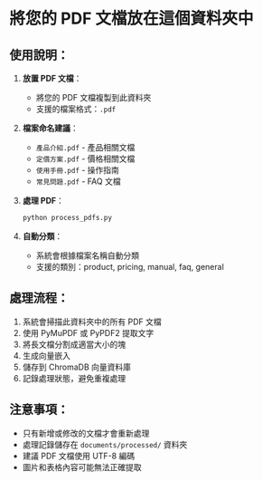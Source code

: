 # 將您的 PDF 文檔放在這個資料夾中

## 使用說明：

1. **放置 PDF 文檔**：
   - 將您的 PDF 文檔複製到此資料夾
   - 支援的檔案格式：`.pdf`

2. **檔案命名建議**：
   - `產品介紹.pdf` - 產品相關文檔
   - `定價方案.pdf` - 價格相關文檔
   - `使用手冊.pdf` - 操作指南
   - `常見問題.pdf` - FAQ 文檔

3. **處理 PDF**：
   ```bash
   python process_pdfs.py
   ```

4. **自動分類**：
   - 系統會根據檔案名稱自動分類
   - 支援的類別：product, pricing, manual, faq, general

## 處理流程：

1. 系統會掃描此資料夾中的所有 PDF 文檔
2. 使用 PyMuPDF 或 PyPDF2 提取文字
3. 將長文檔分割成適當大小的塊
4. 生成向量嵌入
5. 儲存到 ChromaDB 向量資料庫
6. 記錄處理狀態，避免重複處理

## 注意事項：

- 只有新增或修改的文檔才會重新處理
- 處理記錄儲存在 `documents/processed/` 資料夾
- 建議 PDF 文檔使用 UTF-8 編碼
- 圖片和表格內容可能無法正確提取
